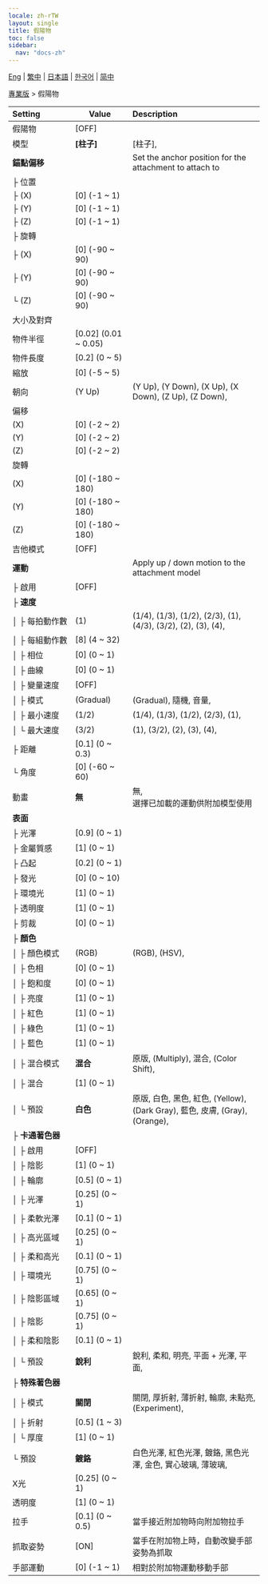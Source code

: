 ```yaml
---
locale: zh-rTW
layout: single
title: 假陽物
toc: false
sidebar:
  nav: "docs-zh"
---
```

[Eng](/dancexr/menu/2025.4/actor/dildo) | [繁中](/tw/dancexr/menu/2025.4/actor/dildo) | [日本語](/jp/dancexr/menu/2025.4/actor/dildo) | [한국어](/kr/dancexr/menu/2025.4/actor/dildo) | [简中](/zh/dancexr/menu/2025.4/actor/dildo)

[專業版](../menu#專業版) > 假陽物



| Setting | Value | Description |
| :--- | --- | :--- |
|<nobr>假陽物</nobr>| [OFF] | 
|<nobr>模型</nobr>| **[柱子]** | [柱子],  |
|<nobr>**錨點偏移**</nobr>| | Set the anchor position for the attachment to attach to
|<nobr>├&nbsp;位置</nobr>|| 
|<nobr>├&nbsp;(X)</nobr>| [0] (-1 ~ 1) | 
|<nobr>├&nbsp;(Y)</nobr>| [0] (-1 ~ 1) | 
|<nobr>├&nbsp;(Z)</nobr>| [0] (-1 ~ 1) | 
|<nobr>├&nbsp;旋轉</nobr>|| 
|<nobr>├&nbsp;(X)</nobr>| [0] (-90 ~ 90) | 
|<nobr>├&nbsp;(Y)</nobr>| [0] (-90 ~ 90) | 
|<nobr>└&nbsp;(Z)</nobr>| [0] (-90 ~ 90) | 
|<nobr>大小及對齊</nobr>|| 
|<nobr>物件半徑</nobr>| [0.02] (0.01 ~ 0.05) | 
|<nobr>物件長度</nobr>| [0.2] (0 ~ 5) | 
|<nobr>縮放</nobr>| [0] (-5 ~ 5) | 
|<nobr>朝向</nobr>| (Y Up) | (Y Up), (Y Down), (X Up), (X Down), (Z Up), (Z Down), 
|<nobr>偏移</nobr>|| 
|<nobr>(X)</nobr>| [0] (-2 ~ 2) | 
|<nobr>(Y)</nobr>| [0] (-2 ~ 2) | 
|<nobr>(Z)</nobr>| [0] (-2 ~ 2) | 
|<nobr>旋轉</nobr>|| 
|<nobr>(X)</nobr>| [0] (-180 ~ 180) | 
|<nobr>(Y)</nobr>| [0] (-180 ~ 180) | 
|<nobr>(Z)</nobr>| [0] (-180 ~ 180) | 
|<nobr>吉他模式</nobr>| [OFF] | 
|<nobr>**運動**</nobr>| | Apply up / down motion to the attachment model
|<nobr>├&nbsp;啟用</nobr>| [OFF] | 
|<nobr>├&nbsp;**速度**</nobr>| | 
|<nobr>│&nbsp;├&nbsp;每拍動作數</nobr>| (1) | (1/4), (1/3), (1/2), (2/3), (1), (4/3), (3/2), (2), (3), (4), 
|<nobr>│&nbsp;├&nbsp;每組動作數</nobr>| [8] (4 ~ 32) | 
|<nobr>│&nbsp;├&nbsp;相位</nobr>| [0] (0 ~ 1) | 
|<nobr>│&nbsp;├&nbsp;曲線</nobr>| [0] (0 ~ 1) | 
|<nobr>│&nbsp;├&nbsp;變量速度</nobr>| [OFF] | 
|<nobr>│&nbsp;├&nbsp;模式</nobr>| (Gradual) | (Gradual), 隨機, 音量, 
|<nobr>│&nbsp;├&nbsp;最小速度</nobr>| (1/2) | (1/4), (1/3), (1/2), (2/3), (1), 
|<nobr>│&nbsp;└&nbsp;最大速度</nobr>| (3/2) | (1), (3/2), (2), (3), (4), 
|<nobr>├&nbsp;距離</nobr>| [0.1] (0 ~ 0.3) | 
|<nobr>└&nbsp;角度</nobr>| [0] (-60 ~ 60) | 
|<nobr>動畫</nobr>| **無** | 無, <br/>選擇已加載的運動供附加模型使用 |
|<nobr>**表面**</nobr>| | 
|<nobr>├&nbsp;光澤</nobr>| [0.9] (0 ~ 1) | 
|<nobr>├&nbsp;金屬質感</nobr>| [1] (0 ~ 1) | 
|<nobr>├&nbsp;凸起</nobr>| [0.2] (0 ~ 1) | 
|<nobr>├&nbsp;發光</nobr>| [0] (0 ~ 10) | 
|<nobr>├&nbsp;環境光</nobr>| [1] (0 ~ 1) | 
|<nobr>├&nbsp;透明度</nobr>| [1] (0 ~ 1) | 
|<nobr>├&nbsp;剪裁</nobr>| [0] (0 ~ 1) | 
|<nobr>├&nbsp;**顏色**</nobr>| | 
|<nobr>│&nbsp;├&nbsp;顏色模式</nobr>| (RGB) | (RGB), (HSV), 
|<nobr>│&nbsp;├&nbsp;色相</nobr>| [0] (0 ~ 1) | 
|<nobr>│&nbsp;├&nbsp;飽和度</nobr>| [0] (0 ~ 1) | 
|<nobr>│&nbsp;├&nbsp;亮度</nobr>| [1] (0 ~ 1) | 
|<nobr>│&nbsp;├&nbsp;紅色</nobr>| [1] (0 ~ 1) | 
|<nobr>│&nbsp;├&nbsp;綠色</nobr>| [1] (0 ~ 1) | 
|<nobr>│&nbsp;├&nbsp;藍色</nobr>| [1] (0 ~ 1) | 
|<nobr>│&nbsp;├&nbsp;混合模式</nobr>| **混合** | 原版, (Multiply), 混合, (Color Shift),  |
|<nobr>│&nbsp;├&nbsp;混合</nobr>| [1] (0 ~ 1) | 
|<nobr>│&nbsp;└&nbsp;預設</nobr>| **白色** | 原版, 白色, 黑色, 紅色, (Yellow), (Dark Gray), 藍色, 皮膚, (Gray), (Orange),  |
|<nobr>├&nbsp;**卡通著色器**</nobr>| | 
|<nobr>│&nbsp;├&nbsp;啟用</nobr>| [OFF] | 
|<nobr>│&nbsp;├&nbsp;陰影</nobr>| [1] (0 ~ 1) | 
|<nobr>│&nbsp;├&nbsp;輪廓</nobr>| [0.5] (0 ~ 1) | 
|<nobr>│&nbsp;├&nbsp;光澤</nobr>| [0.25] (0 ~ 1) | 
|<nobr>│&nbsp;├&nbsp;柔軟光澤</nobr>| [0.1] (0 ~ 1) | 
|<nobr>│&nbsp;├&nbsp;高光區域</nobr>| [0.25] (0 ~ 1) | 
|<nobr>│&nbsp;├&nbsp;柔和高光</nobr>| [0.1] (0 ~ 1) | 
|<nobr>│&nbsp;├&nbsp;環境光</nobr>| [0.75] (0 ~ 1) | 
|<nobr>│&nbsp;├&nbsp;陰影區域</nobr>| [0.65] (0 ~ 1) | 
|<nobr>│&nbsp;├&nbsp;陰影</nobr>| [0.75] (0 ~ 1) | 
|<nobr>│&nbsp;├&nbsp;柔和陰影</nobr>| [0.1] (0 ~ 1) | 
|<nobr>│&nbsp;└&nbsp;預設</nobr>| **銳利** | 銳利, 柔和, 明亮, 平面 + 光澤, 平面,  |
|<nobr>├&nbsp;**特殊著色器**</nobr>| | 
|<nobr>│&nbsp;├&nbsp;模式</nobr>| **關閉** | 關閉, 厚折射, 薄折射, 輪廓, 未點亮, (Experiment),  |
|<nobr>│&nbsp;├&nbsp;折射</nobr>| [0.5] (1 ~ 3) | 
|<nobr>│&nbsp;└&nbsp;厚度</nobr>| [1] (0 ~ 1) | 
|<nobr>└&nbsp;預設</nobr>| **鍍鉻** | 白色光澤, 紅色光澤, 鍍鉻, 黑色光澤, 金色, 實心玻璃, 薄玻璃,  |
|<nobr>X光</nobr>| [0.25] (0 ~ 1) | 
|<nobr>透明度</nobr>| [1] (0 ~ 1) | 
|<nobr>拉手</nobr>| [0.1] (0 ~ 0.5) | 當手接近附加物時向附加物拉手
|<nobr>抓取姿勢</nobr>| [ON] | 當手在附加物上時，自動改變手部姿勢為抓取
|<nobr>手部運動</nobr>| [0] (-1 ~ 1) | 相對於附加物運動移動手部
